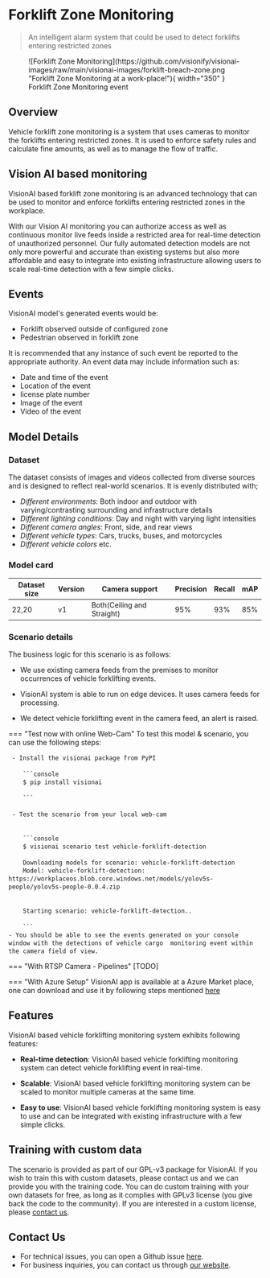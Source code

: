 # **Forklift Zone Monitoring**

> An intelligent alarm system that could be used to detect forklifts entering restricted zones

<figure markdown>
  ![Forklift Zone Monitoring](https://github.com/visionify/visionai-images/raw/main/visionai-images/forklift-breach-zone.png "Forklift Zone Monitoring at a work-place!"){ width="350" }
  <figcaption>Forklift Zone Monitoring event</figcaption>
</figure>

## Overview
Vehicle forklift zone monitoring is a system that uses cameras to monitor the forklifts entering restricted zones. It is used to enforce safety rules and calculate fine amounts, as well as to manage the flow of traffic. 

## Vision AI based monitoring
VisionAI based forklift zone monitoring is an advanced technology that can be used to monitor and enforce forklifts entering restricted zones in the workplace. 

With our Vision AI monitoring you can authorize access as well as continuous monitor live feeds inside a restricted area for real-time detection of unauthorized personnel. Our fully automated detection models are not only more powerful and accurate than existing systems but also more affordable and easy to integrate into existing infrastructure allowing users to scale real-time detection with a few simple clicks.                       

## Events

VisionAI model's generated events would be:

- Forklift observed outside of configured zone
- Pedestrian observed in forklift zone

It is recommended that any instance of such event be reported to the appropriate authority.
An event data may include information such as:

- Date and time of the event
- Location of the event
- license plate number
- Image of the event
- Video of the event


## Model Details

### Dataset

The dataset consists of images and videos collected from diverse sources and is designed to reflect real-world scenarios. It is evenly distributed with;
 
- *Different environments*: Both indoor and outdoor with varying/contrasting surrounding and infrastructure details
- *Different lighting conditions*: Day and night with varying light intensities
- *Different camera angles*: Front, side, and rear views
- *Different vehicle types*: Cars, trucks, buses, and motorcycles
- *Different vehicle colors* etc.

### Model card

 <div class="table">
    <table class="fl-table">
        <thead>
        <tr><th>Dataset size</th>
            <th>Version</th>
            <th>Camera support</th>
            <th>Precision</th>
            <th>Recall</th>
            <th> mAP  </th>  
        </thead>
        <tbody>
        <tr>
            <td>22,20</td>
            <td>v1</td>
            <td>Both(Ceiling and Straight)</td>
            <td>95% </td>
            <td>93% </td>
            <td>85% </td>
        </tr>
        </tbody>
    </table>
</div>

### Scenario details

The business logic for this scenario is as follows: 

- We use existing camera feeds from the premises to monitor occurrences of vehicle forklifting events. 

- VisionAI system is able to run on edge devices. It uses camera feeds for processing. 

- We detect vehicle forklifting event in the camera feed, an alert is raised.


=== "Test now with online Web-Cam"
     To test this model & scenario, you can use the following steps:

     - Install the visionai package from PyPI
     
        ```console
        $ pip install visionai
        
        ```
     
     - Test the scenario from your local web-cam
     

        ```console
        $ visionai scenario test vehicle-forklift-detection

        Downloading models for scenario: vehicle-forklift-detection
        Model: vehicle-forklift-detection: https://workplaceos.blob.core.windows.net/models/yolov5s-people/yolov5s-people-0.0.4.zip
        

        Starting scenario: vehicle-forklift-detection..

        ```
    - You should be able to see the events generated on your console window with the detections of vehicle cargo  monitoring event within the camera field of view.

=== "With RTSP Camera - Pipelines"
     [TODO]
 
=== "With Azure Setup"
     VisionAI app is available at a Azure Market place, one can download and use it by following steps mentioned [here](../overview/azure-managed-app.md)

## Features

VisionAI based vehicle forklifting monitoring system exhibits following features:

- **Real-time detection**: VisionAI based vehicle forklifting monitoring system can detect vehicle forklifting event in real-time.

- **Scalable**: VisionAI based vehicle forklifting monitoring system can be scaled to monitor multiple cameras at the same time.

- **Easy to use**: VisionAI based vehicle forklifting monitoring system is easy to use and can be integrated with existing infrastructure with a few simple clicks.


## Training with custom data

The scenario is provided as part of our GPL-v3 package for VisionAI. If you wish to train this with custom datasets, please contact us and we can provide you with the training code. You can do custom training with your own datasets for free, as long as it complies with GPLv3 license (you give back the code to the community). If you are interested in a custom license, please [contact us](../company/contact.md).


## Contact Us

- For technical issues, you can open a Github issue [here](https://github.com/visionify/visionai).
- For business inquiries, you can contact us through [our website](https://visionify.ai/contact).
